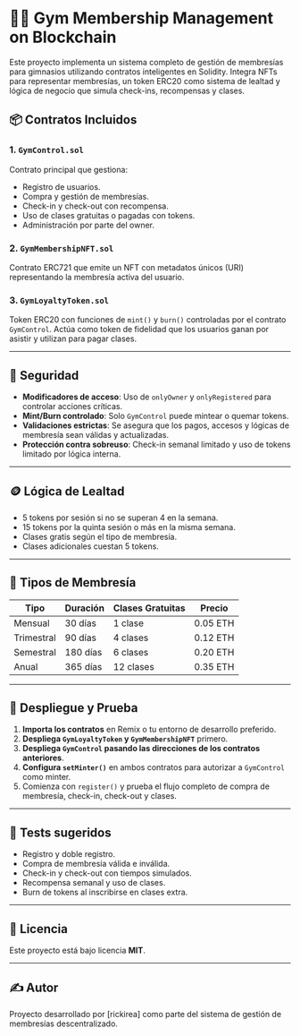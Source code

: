 # 🏋️‍♂️ Gym Membership Management on Blockchain

Este proyecto implementa un sistema completo de gestión de membresías para gimnasios utilizando contratos inteligentes en Solidity. Integra NFTs para representar membresías, un token ERC20 como sistema de lealtad y lógica de negocio que simula check-ins, recompensas y clases.

## 📦 Contratos Incluidos

### 1. `GymControl.sol`

Contrato principal que gestiona:

- Registro de usuarios.
- Compra y gestión de membresías.
- Check-in y check-out con recompensa.
- Uso de clases gratuitas o pagadas con tokens.
- Administración por parte del owner.

### 2. `GymMembershipNFT.sol`

Contrato ERC721 que emite un NFT con metadatos únicos (URI) representando la membresía activa del usuario.

### 3. `GymLoyaltyToken.sol`

Token ERC20 con funciones de `mint()` y `burn()` controladas por el contrato `GymControl`. Actúa como token de fidelidad que los usuarios ganan por asistir y utilizan para pagar clases.

---

## 🔐 Seguridad

- **Modificadores de acceso**: Uso de `onlyOwner` y `onlyRegistered` para controlar acciones críticas.
- **Mint/Burn controlado**: Solo `GymControl` puede mintear o quemar tokens.
- **Validaciones estrictas**: Se asegura que los pagos, accesos y lógicas de membresía sean válidas y actualizadas.
- **Protección contra sobreuso**: Check-in semanal limitado y uso de tokens limitado por lógica interna.

---

## 🪙 Lógica de Lealtad

- 5 tokens por sesión si no se superan 4 en la semana.
- 15 tokens por la quinta sesión o más en la misma semana.
- Clases gratis según el tipo de membresía.
- Clases adicionales cuestan 5 tokens.

---

## 🧾 Tipos de Membresía

| Tipo       | Duración | Clases Gratuitas | Precio   |
| ---------- | -------- | ---------------- | -------- |
| Mensual    | 30 días  | 1 clase          | 0.05 ETH |
| Trimestral | 90 días  | 4 clases         | 0.12 ETH |
| Semestral  | 180 días | 6 clases         | 0.20 ETH |
| Anual      | 365 días | 12 clases        | 0.35 ETH |

---

## 🚀 Despliegue y Prueba

1. **Importa los contratos** en Remix o tu entorno de desarrollo preferido.
2. **Despliega `GymLoyaltyToken` y `GymMembershipNFT`** primero.
3. **Despliega `GymControl` pasando las direcciones de los contratos anteriores**.
4. **Configura `setMinter()`** en ambos contratos para autorizar a `GymControl` como minter.
5. Comienza con `register()` y prueba el flujo completo de compra de membresía, check-in, check-out y clases.

---

## 🧪 Tests sugeridos

- Registro y doble registro.
- Compra de membresía válida e inválida.
- Check-in y check-out con tiempos simulados.
- Recompensa semanal y uso de clases.
- Burn de tokens al inscribirse en clases extra.

---

## 📄 Licencia

Este proyecto está bajo licencia **MIT**.

---

## ✍️ Autor

Proyecto desarrollado por [rickirea] como parte del sistema de gestión de membresías descentralizado.
